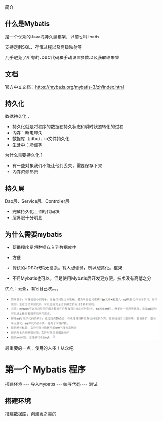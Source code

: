 简介

## 什么是Mybatis

是一个优秀的Java的持久层框架，以前也叫 ibatis

支持定制SQL、存储过程以及高级映射等

几乎避免了所有的JDBC代码和手动设置参数以及获取结果集

## 文档

官方中文文档：https://mybatis.org/mybatis-3/zh/index.html

## 持久化

数据持久化：

- 持久化就是将程序的数据在持久状态和瞬时状态转化的过程
- 内存：断电即失
- 数据库（jdbc），io文件持久化
- 生活中：冷藏等



为什么需要持久化？

- 有一些对象我们不能让他们丢失，需要保存下来
- 内存资源昂贵



## 持久层

Dao层、Service层、Controller层

- 完成持久化工作的代码块
- 层界限十分明显



## 为什么需要mybatis

- 帮助程序员将数据存入到数据库中

- 方便
- 传统的JDBC代码太复杂。有人想偷懒，所以想简化。框架
- 不用Mybatis也可以。但是使用Mybatis后开发更方便。技术没有高低之分

优点：去查，看它自己吹。。。

![image-20200418063850295](images/image-20200418063850295.png)

最重要的一点：使用的人多！从众吧

# 第一个 Mybatis 程序

搭建环境 --- 导入Mybatis --- 编写代码 --- 测试

## 搭建环境

搭建数据库，创建表之类的











